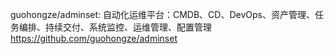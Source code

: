 

guohongze/adminset: 自动化运维平台：CMDB、CD、DevOps、资产管理、任务编排、持续交付、系统监控、运维管理、配置管理 https://github.com/guohongze/adminset